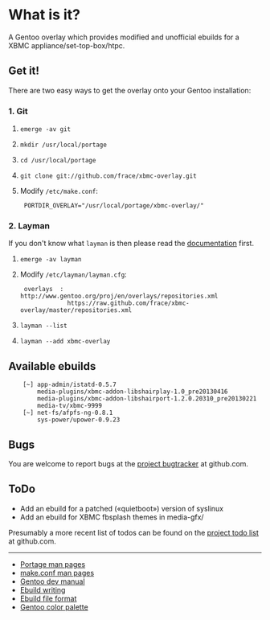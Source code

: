 # What is it?
A Gentoo overlay which provides modified and unofficial ebuilds
for a XBMC appliance/set-top-box/htpc.


## Get it!
There are two easy ways to get the overlay onto your Gentoo installation:


### 1. Git
1. `emerge -av git`
2. `mkdir /usr/local/portage`
3. `cd /usr/local/portage`
4. `git clone git://github.com/frace/xbmc-overlay.git`
5. Modify `/etc/make.conf`:

        PORTDIR_OVERLAY="/usr/local/portage/xbmc-overlay/"


### 2. Layman
If you don't know what `layman` is then please read the [documentation][docs-layman] first.

1. `emerge -av layman`
2. Modify `/etc/layman/layman.cfg`:

        overlays  : http://www.gentoo.org/proj/en/overlays/repositories.xml
                    https://raw.github.com/frace/xbmc-overlay/master/repositories.xml

3. `layman --list`
4. `layman --add xbmc-overlay`

[docs-layman]: http://www.gentoo.org/proj/en/overlays/userguide.xml


## Available ebuilds
        [~] app-admin/istatd-0.5.7
            media-plugins/xbmc-addon-libshairplay-1.0_pre20130416
            media-plugins/xbmc-addon-libshairport-1.2.0.20310_pre20130221
            media-tv/xbmc-9999
        [~] net-fs/afpfs-ng-0.8.1
            sys-power/upower-0.9.23


## Bugs
You are welcome to report bugs at the [project bugtracker][project-bugtracker] at github.com.

[project-bugtracker]: https://github.com/frace/xbmc-overlay/issues


## ToDo
- Add an ebuild for a patched («quietboot») version of syslinux
- Add an ebuild for XBMC fbsplash themes in media-gfx/

Presumably a more recent list of todos can be found on the [project todo list][project-todo] at github.com.

[project-todo]: https://github.com/frace/xbmc-overlay/issues?labels=todo

* * *
- [Portage man pages][docs-gentoo-portage]
- [make.conf man pages][docs-gentoo-makeconf]
- [Gentoo dev manual][docs-devmanual]
- [Ebuild writing][docs-devmanual-ebuild]
- [Ebuild file format][docs-devmanual-ebuild-format]
- [Gentoo color palette][docs-gentoo-colors]

[docs-devmanual]: https://devmanual.gentoo.org
[docs-devmanual-ebuild]: https://devmanual.gentoo.org/ebuild-writing
[docs-devmanual-ebuild-format]: https://devmanual.gentoo.org/ebuild-writing/file-format
[docs-gentoo-colors]: https://www.gentoo.org/proj/en/desktop/artwork/colors.xml
[docs-gentoo-portage]: http://dev.gentoo.org/~zmedico/portage/doc/man/portage.5.html
[docs-gentoo-makeconf]: http://dev.gentoo.org/~zmedico/portage/doc/man/make.conf.5.html
